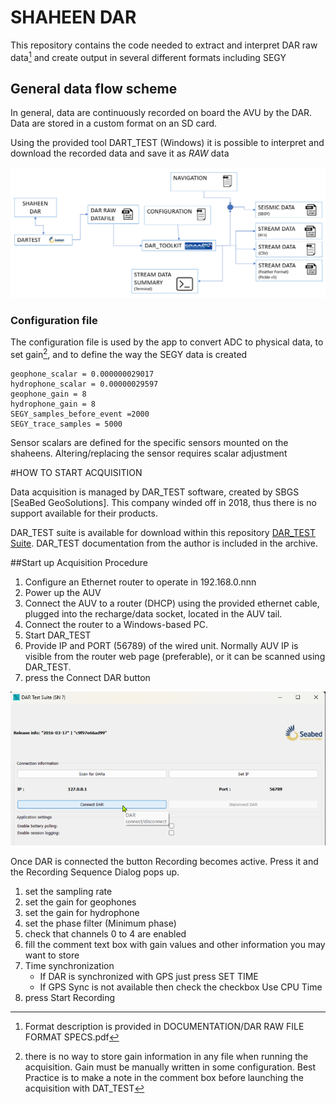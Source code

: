 # SHAHEEN DAR
This repository contains the code needed to extract and interpret DAR raw data[^1] and create output
in several different formats including SEGY

## General data flow scheme
In general, data are continuously recorded on board the AVU by the DAR. Data are stored in a custom format on an SD card.

Using the provided tool DART_TEST (Windows) it is possible to interpret and download the recorded data and save it as _RAW_ data

![sketch](/RES/IMG_00.png)

[^1]: Format description is provided in DOCUMENTATION/DAR RAW FILE FORMAT SPECS.pdf

### Configuration file
The configuration file is used by the app to convert ADC  to physical data, to set gain[^2], and to define the way the SEGY data is created
```
geophone_scalar = 0.000000029017
hydrophone_scalar = 0.00000029597
geophone_gain = 8
hydrophone_gain = 8
SEGY_samples_before_event =2000
SEGY_trace_samples = 5000
```
[^2]: there is no way to store gain information in any file when running the acquisition. Gain must be manually written in some configuration. Best Practice is to make a note in the comment box before launching the acquisition with DAT_TEST

Sensor scalars are defined for the specific sensors mounted on the shaheens. Altering/replacing the sensor requires scalar adjustment

#HOW TO START ACQUISITION

Data acquisition is managed by DAR_TEST software, created by SBGS [SeaBed GeoSolutions]. This company winded off in 2018, thus there is no support available for their products.

DAR_TEST suite is available for download within this repository [DAR_TEST Suite](RES\205-DAR_SOFTWARE.zip). DAR_TEST documentation from the author is included in the archive.

##Start up Acquisition Procedure 

1. Configure an Ethernet router to operate in 192.168.0.nnn
2. Power up the AUV
3. Connect the AUV to a router (DHCP) using the provided ethernet cable, plugged into the recharge/data socket, located in the AUV tail.
4. Connect the router to a Windows-based PC.
5. Start DAR_TEST
6. Provide IP and PORT (56789) of the wired unit. Normally AUV IP is visible from the router web page (preferable), or it can be scanned using DAR_TEST.
7. press the Connect DAR button

![sketch](/RES/IMG_01.png)

Once DAR is connected the button Recording becomes active. Press it and the Recording Sequence Dialog pops up.

1. set the sampling rate
2. set the gain for geophones
3. set the gain for hydrophone
4. set the phase filter (Minimum phase)
5. check that channels 0 to 4 are enabled
6. fill the comment text box with gain values and other information you may want to store
7. Time synchronization
   - If DAR is synchronized with GPS just press SET TIME
   - If GPS Sync is not available then check the checkbox Use CPU Time
8. press Start Recording   

   







